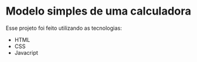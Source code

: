 # Modelo simples de uma calculadora

Esse projeto foi feito utilizando as tecnologias:

- HTML 
- CSS
- Javacript